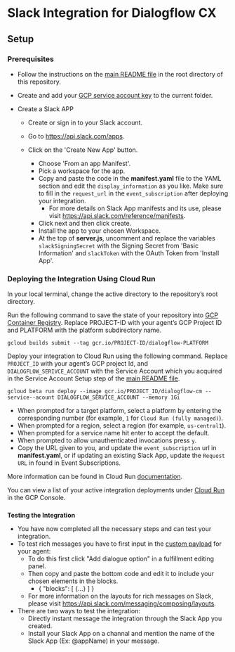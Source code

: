 # Slack Integration for Dialogflow CX

## Setup

### Prerequisites

- Follow the instructions on the [main README file](https://github.com/GoogleCloudPlatform/dialogflow-integrations#readme) in the root directory of this repository.
- Create and add your [GCP service account key](https://cloud.google.com/iam/docs/creating-managing-service-account-keys) to the current folder.

- Create a Slack APP
    
    - Create or sign in to your Slack account.

    - Go to https://api.slack.com/apps.

    - Click on the 'Create New App' button.

        - Choose 'From an app Manifest'.
        - Pick a workspace for the app.
        - Copy and paste the code in the __manifest.yaml__ file to the YAML section and edit the `display_information` as you like. Make sure to fill in the `request_url` in the `event_subscription` after deploying your integration.
            - For more details on Slack App manifests and its use, please visit https://api.slack.com/reference/manifests.
        - Click next and then click create.
        - Install the app to your chosen Workspace.        
        - At the top of __server.js__, uncomment and replace the variables `slackSigningSecret` with the Signing Secret from 'Basic Information' and `slackToken` with the OAuth Token from 'Install App'.


### Deploying the Integration Using Cloud Run

In your local terminal, change the active directory to the repository’s root directory.

Run the following command to save the state of your repository into [GCP Container Registry](https://console.cloud.google.com/gcr/). Replace PROJECT-ID with your agent’s GCP Project ID and PLATFORM with the platform subdirectory name.

```shell
gcloud builds submit --tag gcr.io/PROJECT-ID/dialogflow-PLATFORM
```

Deploy your integration to Cloud Run using the following command. Replace `PROJECT_ID` with your agent’s GCP project Id, and `DIALOGFLOW_SERIVCE_ACCOUNT` with the Service Account which you acquired in the Service Account Setup step of the [main README file](../readme.md).

```shell
gcloud beta run deploy --image gcr.io/PROJECT_ID/dialogflow-cm --service--acount DIALOGFLOW_SERVICE_ACCOUNT --memory 1Gi
```

- When prompted for a target platform, select a platform by entering the corresponding number (for example, ``1`` for ``Cloud Run (fully managed)``).
 - When prompted for a region, select a region (for example, ``us-central1``).
 - When prompted for a service name hit enter to accept the default.
 - When prompted to allow unauthenticated invocations press ``y``.
 - Copy the URL given to you, and update the `event_subscription` url in __manifest.yaml__, or if updating an existing Slack App, update the `Request URL` in found in Event Subscriptions.

More information can be found in Cloud Run
[documentation](https://cloud.google.com/run/docs/deploying).

You can view a list of your active integration deployments under [Cloud Run](https://console.cloud.google.com/run) in the GCP Console.

### 
**Testing the Integration**

*   You have now completed all the necessary steps and can test your integration.
*   To test rich messages you have to first input in the [custom payload](https://cloud.google.com/dialogflow/cx/docs/concept/fulfillment) for your agent:
    *   To do this first click "Add dialogue option" in a fulfillment editing panel.
    *   Then copy and paste the bottom code and edit it to include your chosen elements in the blocks.
        *   { "blocks": [ {...} ] }
    *   For more information on the layouts for rich messages on Slack, please visit https://api.slack.com/messaging/composing/layouts.
*   There are two ways to test the integration:
    *   Directly instant message the integration through the Slack App you created.
    *   Install your Slack App on a channal and mention the name of the Slack App (Ex: @appName) in your message.

